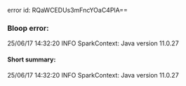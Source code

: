 error id: RQaWCEDUs3mFncYOaC4PlA==
### Bloop error:

25/06/17 14:32:20 INFO SparkContext: Java version 11.0.27
#### Short summary: 

25/06/17 14:32:20 INFO SparkContext: Java version 11.0.27